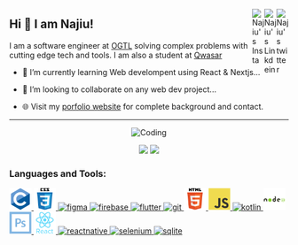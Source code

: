 <a href="https://twitter.com/danesinajeeu" target="_blank" rel="nofollow"><img align="right" alt="Najiu's twitter" width="22px" src="https://cdn.jsdelivr.net/npm/simple-icons@v3/icons/twitter.svg" /></a><a href="https://www.linkedin.com/in/najiu-danesi-6a836416a/" target="_blank" rel="nofollow"><img align="right" alt="Najiu's Linkdein" width="22px" src="https://cdn.jsdelivr.net/npm/simple-icons@v3/icons/linkedin.svg" /></a><a href="https://www.instagram.com/danesi_xx" target="_blank" rel="nofollow"><img align="right" alt="Najiu's Insta" width="22px" src="https://cdn.jsdelivr.net/npm/simple-icons@v3/icons/instagram.svg" /></a>

## Hi 👋 I am Najiu! 
I am a software engineer at [OGTL](https://eluci/) solving complex problems with cutting edge tech and tools.
I am also a student at [Qwasar](https://qwasar.io/)

- 🌱 I’m currently learning Web develompent using React & Nextjs...
- 👯 I’m looking to collaborate on any web dev project...

- 🌐 Visit my [porfolio website](https://najiu-portfolio.webflow.io/) for complete background and contact.

---
<div align="center">
  <img width = 400 alt="Coding" src="https://th.bing.com/th/id/R.d54c602400e23fae413106c769fc5d87?rik=O0fdzRU8NSSWcw&pid=ImgRaw&r=0">
</div>



<p align = "center">
  <img src = "https://github-readme-stats.vercel.app/api?username=najeeudanesi&show_icons=true&theme=bear" width = 400>
  <img src = "https://github-readme-streak-stats.herokuapp.com?user=najeeudanesi&theme=dark&hide_border=true" width = 400>
</p>




<h3 align="left">Languages and Tools:</h3>
<p align="left"><a href="https://www.cprogramming.com/" target="_blank" rel="noreferrer"> <img src="https://raw.githubusercontent.com/devicons/devicon/master/icons/c/c-original.svg" alt="c" width="40" height="40"/> </a> <a href="https://www.w3schools.com/css/" target="_blank" rel="noreferrer"> <img src="https://raw.githubusercontent.com/devicons/devicon/master/icons/css3/css3-original-wordmark.svg" alt="css3" width="40" height="40"/> </a> <a href="https://www.figma.com/" target="_blank" rel="noreferrer"> <img src="https://www.vectorlogo.zone/logos/figma/figma-icon.svg" alt="figma" width="40" height="40"/> </a> <a href="https://firebase.google.com/" target="_blank" rel="noreferrer"> <img src="https://www.vectorlogo.zone/logos/firebase/firebase-icon.svg" alt="firebase" width="40" height="40"/> </a> <a href="https://flutter.dev" target="_blank" rel="noreferrer"> <img src="https://www.vectorlogo.zone/logos/flutterio/flutterio-icon.svg" alt="flutter" width="40" height="40"/> </a> <a href="https://git-scm.com/" target="_blank" rel="noreferrer"> <img src="https://www.vectorlogo.zone/logos/git-scm/git-scm-icon.svg" alt="git" width="40" height="40"/> </a> <a href="https://www.w3.org/html/" target="_blank" rel="noreferrer"> <img src="https://raw.githubusercontent.com/devicons/devicon/master/icons/html5/html5-original-wordmark.svg" alt="html5" width="40" height="40"/> </a> <a href="https://developer.mozilla.org/en-US/docs/Web/JavaScript" target="_blank" rel="noreferrer"> <img src="https://raw.githubusercontent.com/devicons/devicon/master/icons/javascript/javascript-original.svg" alt="javascript" width="40" height="40"/> </a> <a href="https://kotlinlang.org" target="_blank" rel="noreferrer"> <img src="https://www.vectorlogo.zone/logos/kotlinlang/kotlinlang-icon.svg" alt="kotlin" width="40" height="40"/> </a> <a href="https://nodejs.org" target="_blank" rel="noreferrer"> <img src="https://raw.githubusercontent.com/devicons/devicon/master/icons/nodejs/nodejs-original-wordmark.svg" alt="nodejs" width="40" height="40"/> </a> <a href="https://www.photoshop.com/en" target="_blank" rel="noreferrer"> <img src="https://raw.githubusercontent.com/devicons/devicon/master/icons/photoshop/photoshop-line.svg" alt="photoshop" width="40" height="40"/> </a> <a href="https://reactjs.org/" target="_blank" rel="noreferrer"> <img src="https://raw.githubusercontent.com/devicons/devicon/master/icons/react/react-original-wordmark.svg" alt="react" width="40" height="40"/> </a> <a href="https://reactnative.dev/" target="_blank" rel="noreferrer"> <img src="https://reactnative.dev/img/header_logo.svg" alt="reactnative" width="40" height="40"/> </a> <a href="https://www.selenium.dev" target="_blank" rel="noreferrer"> <img src="https://raw.githubusercontent.com/detain/svg-logos/780f25886640cef088af994181646db2f6b1a3f8/svg/selenium-logo.svg" alt="selenium" width="40" height="40"/> </a> <a href="https://www.sqlite.org/" target="_blank" rel="noreferrer"> <img src="https://www.vectorlogo.zone/logos/sqlite/sqlite-icon.svg" alt="sqlite" width="40" height="40"/> </a> </p>
